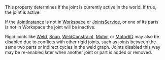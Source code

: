 This property determines if the joint is currently active in the world. If true, the joint is active.

If the [JointInstance](https://developer.roblox.com/en-us/api-reference/class/JointInstance) is not in [Workspace](https://developer.roblox.com/en-us/api-reference/class/Workspace) or [JointsService](https://developer.roblox.com/en-us/api-reference/class/JointsService), or one of its parts is not in Workspace the joint will be inactive.

Rigid joints like [Weld](https://developer.roblox.com/en-us/api-reference/class/Weld), [Snap](https://developer.roblox.com/en-us/api-reference/class/Snap), [WeldConstraint](https://developer.roblox.com/en-us/api-reference/class/WeldConstraint), [Motor](https://developer.roblox.com/en-us/api-reference/class/Motor), or [Motor6D](https://developer.roblox.com/en-us/api-reference/class/Motor6D) may also be disabled due to conflicts with other rigid joints, such as joints between the same two parts or indirect cycles in the weld graph. Joints disabled this way may be re-enabled later when another joint or part is added or removed.